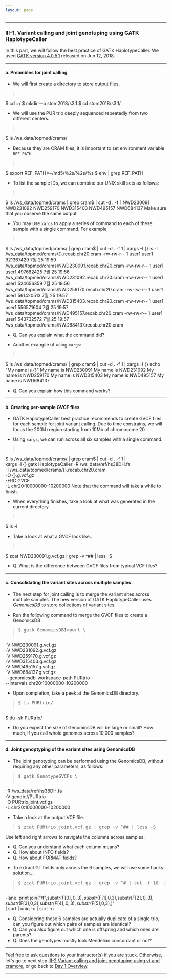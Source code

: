 ```yaml
---
layout: page
---
```


---

### III-1. Variant calling and joint genotuping using GATK HaplotypeCaller

In this part, we will follow the best practice of GATK
HaplotypeCaller. We used [GATK version
4.0.5.1](https://github.com/broadinstitute/gatk/releases/tag/4.0.5.1)
released on Jun 12, 2018.

---

#### a. Preambles for joint calling

- We will first create a directory to store output files.
> <pre>
$ cd ~/
$ mkdir --p stom2018/s3.1 
$ cd stom2018/s3.1/ </pre>

- We will use the PUR trio deeply sequenced repeatedly from two
  different centers.
> <pre>
$ ls /ws_data/topmed/crams/ </pre>

- Because they are CRAM files, it is important to set environment
  variable `REF_PATH`. 
> <pre>
$ export REF_PATH=~/md5/%2s/%2s/%s 
$ env | grep REF_PATH </pre>

- To list the sample IDs, we can combine our UNIX skill sets as
  follows:
> <pre>
$ ls /ws_data/topmed/crams | grep cram$ | cut -d . -f 1 
NWD230091
NWD231092
NWD259170
NWD315403
NWD495157
NWD684137 </pre>
Make sure that you observe the same output

- You may use `xargs` to apply a series of command to each of these
  sample with a single command. For example,
> <pre>
$ ls /ws_data/topmed/crams/ | grep cram$ | cut -d . -f 1 | xargs -I {} ls -l /ws_data/topmed/crams/{}.recab.chr20.cram 
-rw-rw-r-- 1 user1 user1 921367429  7월 25 19:59 /ws_data/topmed/crams/NWD230091.recab.chr20.cram
-rw-rw-r-- 1 user1 user1 497682425  7월 25 19:56 /ws_data/topmed/crams/NWD231092.recab.chr20.cram
-rw-rw-r-- 1 user1 user1 524656359  7월 25 19:56 /ws_data/topmed/crams/NWD259170.recab.chr20.cram
-rw-rw-r-- 1 user1 user1 561420513  7월 25 19:57 /ws_data/topmed/crams/NWD315403.recab.chr20.cram
-rw-rw-r-- 1 user1 user1 556571604  7월 25 19:57 /ws_data/topmed/crams/NWD495157.recab.chr20.cram
-rw-rw-r-- 1 user1 user1 543732572  7월 25 19:57 /ws_data/topmed/crams/NWD684137.recab.chr20.cram</pre>
  * Q. Can you explain what the command did?
  
- Another example of using `xargs`:
> <pre>
$ ls /ws_data/topmed/crams/ | grep cram$ | cut -d . -f 1 | xargs -I {} echo "My name is {}"
My name is NWD230091
My name is NWD231092
My name is NWD259170
My name is NWD315403
My name is NWD495157
My name is NWD684137 </pre>
  * Q. Can you explain how this command works?

---

#### b. Creating per-sample GVCF files
	
- GATK HaplotypeCaller best practice recommends to create GVCF files
for each sample for joint variant calling. Due to time constrains, we
will focus the 200kb region starting from 10Mb of chromosome 20.

- Using `xargs`, we can run across all six samples with a single
command.
> <pre>
$ ls /ws_data/topmed/crams/ | grep cram$ | cut -d . -f 1 | \
xargs -I {} gatk HaplotypeCaller -R /ws_data/ref/hs38DH.fa \
-I /ws_data/topmed/crams/{}.recab.chr20.cram \
-O {}.g.vcf.gz \
-ERC GVCF \
-L chr20:10000000-10200000 </pre>
Note that the command will take a while to finish.

- When everything finishes, take a look at what was generated in the
  current directory.
> <pre>
$ ls -l </pre>

- Take a look at what a GVCF look like..
> <pre>
$ zcat NWD230091.g.vcf.gz | grep -v ^## | less -S </pre>
  * Q. What is the difference between GVCF files from typical VCF files?

---

#### c. Consolidating the variant sites across multiple samples.

- The next step for joint calling is to merge the variant sites across
multiple samples. The new version of GATK HaplotypeCaller uses
_GenomicsDB_ to store collections of variant sites.

- Run the following command to merge the GVCF files to create a GenomicsDB
> <pre>$ gatk GenomicsDBImport \
-V NWD230091.g.vcf.gz \
-V NWD231092.g.vcf.gz \
-V NWD259170.g.vcf.gz \
-V NWD315403.g.vcf.gz \
-V NWD495157.g.vcf.gz \
-V NWD684137.g.vcf.gz \
--genomicsdb-workspace-path PURtrio \
--intervals chr20:10000000-10200000 </pre>

- Upon completion, take a peek at the GenomicsDB directory.
> <pre>$ ls PURtrio/ 
$ du -sh PURtrio/
</pre>
  * Do you expect the size of GenomicsDB will be large or small? How
    much, if you call whole genomes across 10,000 samples?

---

#### d. Joint genoptyping of the variant sites using GenomicsDB

- The joint genotyping can be performed using the GenomicsDB, without
requiring any other parameters, as follows:
> <pre>$ gatk GenotypeGVCFs \
-R /ws_data/ref/hs38DH.fa \
-V gendb://PURtrio \
-O PURtrio.joint.vcf.gz \
-L chr20:10000000-10200000 </pre>

- Take a look at the output VCF file.
> <pre>$ zcat PURtrio.joint.vcf.gz | grep -v ^## | less -S </pre>
Use left and right arrows to navigate the columns across samples.
  * Q. Can you understand what each column means? 
  * Q. How about INFO fields? 
  * Q. How about FORMAT fields?

- To extract GT fields only across the 6 samples, we will use some
  hacky solution...
> <pre>$ zcat PURtrio.joint.vcf.gz | grep -v ^# | cut -f 10- | perl \
  -lane 'print join("\t",substr($F[0],0,3),substr($F[1],0,3),substr($F[2],0,3),substr($F[3],0,3),substr($F[4],0,3),substr($F[5],0,3),)' \
  | sort | uniq -c | sort -n </pre>
  * Q. Considering these 6 samples are actually duplicate of a single
    trio, can you figure out which pairs of samples are identical? 
  * Q. Can you also figure out which one is offspring and which ones
    are parents?
  * Q. Does the genotypes mostly look Mendelian concordant or not?
  
---

Feel free to ask questions to your instructor(s) if you are stuck. 
Otherwise, let's 
go to next step 
[III-2 Variant calling and joint genotuping using vt and cramore](../class-material/day1-vt-cramore.html), or 
go back to [Day 1 Overview](../day1).

---
